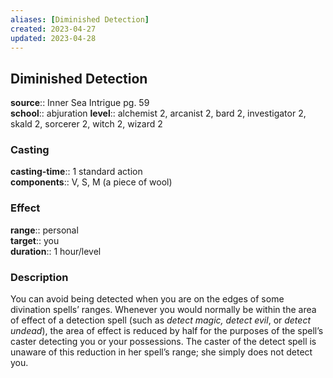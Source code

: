 ```yaml
---
aliases: [Diminished Detection]
created: 2023-04-27
updated: 2023-04-28
---
```


## Diminished Detection

**source**:: Inner Sea Intrigue pg. 59  
**school**:: abjuration
**level**:: alchemist 2, arcanist 2, bard 2, investigator 2, skald 2, sorcerer 2, witch 2, wizard 2

### Casting

**casting-time**:: 1 standard action  
**components**:: V, S, M (a piece of wool)

### Effect

**range**:: personal  
**target**:: you  
**duration**:: 1 hour/level

### Description

You can avoid being detected when you are on the edges of some divination spells’ ranges. Whenever you would normally be within the area of effect of a detection spell (such as *detect magic, detect evil*, or *detect undead*), the area of effect is reduced by half for the purposes of the spell’s caster detecting you or your possessions. The caster of the detect spell is unaware of this reduction in her spell’s range; she simply does not detect you.
